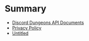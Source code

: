 # Summary

* [Discord Dungeons API Documents](README.md)
* [Privacy Policy](Privacy.md)
* [Untitled](untitled.md)

